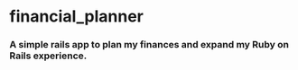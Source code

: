# financial_planner

### A simple rails app to plan my finances and expand my Ruby on Rails experience.
